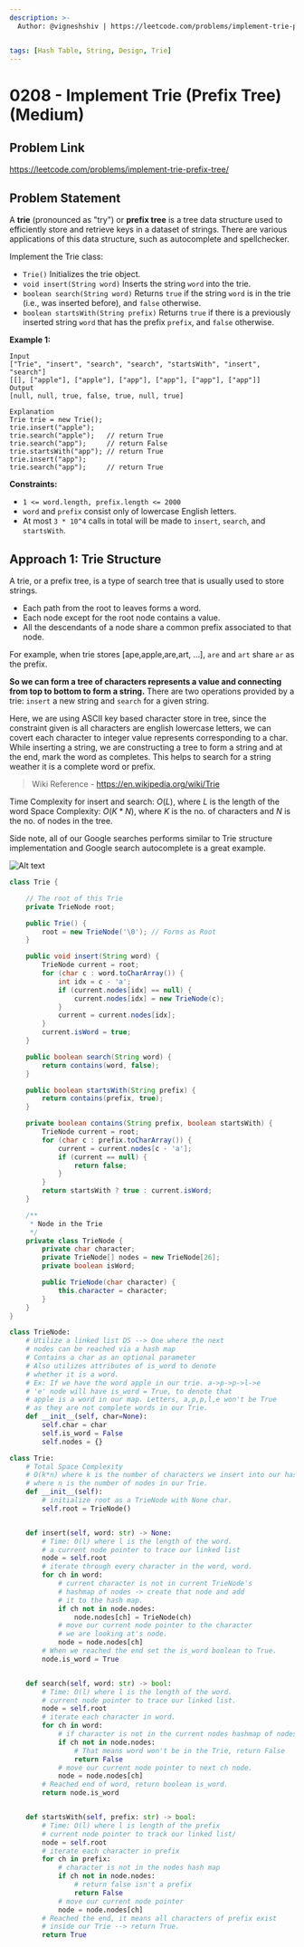 ```yaml
---
description: >-
  Author: @vigneshshiv | https://leetcode.com/problems/implement-trie-prefix-tree/


tags: [Hash Table, String, Design, Trie]
---
```


# 0208 - Implement Trie (Prefix Tree) (Medium)

## Problem Link

https://leetcode.com/problems/implement-trie-prefix-tree/

## Problem Statement

A **trie** (pronounced as "try") or **prefix tree** is a tree data structure used to efficiently store and retrieve keys in a dataset of strings. There are various applications of this data structure, such as autocomplete and spellchecker.

Implement the Trie class:

- `Trie()` Initializes the trie object.
- `void insert(String word)` Inserts the string `word` into the trie.
- `boolean search(String word)` Returns `true` if the string `word` is in the trie (i.e., was inserted before), and `false` otherwise.
- `boolean startsWith(String prefix)` Returns `true` if there is a previously inserted string `word` that has the prefix `prefix`, and `false` otherwise.

**Example 1:**

```
Input
["Trie", "insert", "search", "search", "startsWith", "insert", "search"]
[[], ["apple"], ["apple"], ["app"], ["app"], ["app"], ["app"]]
Output
[null, null, true, false, true, null, true]

Explanation
Trie trie = new Trie();
trie.insert("apple");
trie.search("apple");   // return True
trie.search("app");     // return False
trie.startsWith("app"); // return True
trie.insert("app");
trie.search("app");     // return True
```

**Constraints:**

- `1 <= word.length, prefix.length <= 2000`
- `word` and `prefix` consist only of lowercase English letters.
- At most `3 * 10^4` calls in total will be made to `insert`, `search`, and `startsWith`.

## Approach 1: Trie Structure

A trie, or a prefix tree, is a type of search tree that is usually used to store strings.

- Each path from the root to leaves forms a word.
- Each node except for the root node contains a value.
- All the descendants of a node share a common prefix associated to that node.

For example, when trie stores [ape,apple,are,art, ...], `are` and `art` share `ar` as the prefix.

**So we can form a tree of characters represents a value and connecting from top to bottom to form a string.** There are two operations provided by a trie: `insert` a new string and `search` for a given string.

Here, we are using ASCII key based character store in tree, since the constraint given is all characters are english lowercase letters, we can covert each character to integer value represents corresponding to a char. While inserting a string, we are constructing a tree to form a string and at the end, mark the word as completes. This helps to search for a string weather it is a complete word or prefix.

> Wiki Reference - https://en.wikipedia.org/wiki/Trie

Time Complexity for insert and search: $O(L)$, where $L$ is the length of the word Space Complexity: $O(K*N)$, where $K$ is the no. of characters and $N$ is the no. of nodes in the tree.

Side note, all of our Google searches performs similar to Trie structure implementation and Google search autocomplete is a great example.

![Alt text](https://assets.leetcode.com/users/images/1d1bc396-05a2-4d8c-b8b0-e707c5790fde_1604920548.2461913.png)

<Tabs>
<TabItem value="java" label="Java">
<SolutionAuthor name="@vigneshshiv"/>

```java
class Trie {

    // The root of this Trie
    private TrieNode root;

    public Trie() {
        root = new TrieNode('\0'); // Forms as Root
    }

    public void insert(String word) {
        TrieNode current = root;
        for (char c : word.toCharArray()) {
            int idx = c - 'a';
            if (current.nodes[idx] == null) {
                current.nodes[idx] = new TrieNode(c);
            }
            current = current.nodes[idx];
        }
        current.isWord = true;
    }

    public boolean search(String word) {
        return contains(word, false);
    }

    public boolean startsWith(String prefix) {
        return contains(prefix, true);
    }

    private boolean contains(String prefix, boolean startsWith) {
        TrieNode current = root;
        for (char c : prefix.toCharArray()) {
            current = current.nodes[c - 'a'];
            if (current == null) {
                return false;
            }
        }
        return startsWith ? true : current.isWord;
    }

    /**
     * Node in the Trie
     */
    private class TrieNode {
        private char character;
        private TrieNode[] nodes = new TrieNode[26];
        private boolean isWord;

        public TrieNode(char character) {
            this.character = character;
        }
    }
}
```

</TabItem>

<TabItem value="python" label="Python">
<SolutionAuthor name="@ColeB2"/>

```py
class TrieNode:
    # Utilize a linked list DS --> One where the next
    # nodes can be reached via a hash map
    # Contains a char as an optional parameter
    # Also utilizes attributes of is_word to denote
    # whether it is a word.
    # Ex: If we have the word apple in our trie. a->p->p->l->e
    # 'e' node will have is_word = True, to denote that
    # apple is a word in our map. Letters, a,p,p,l,e won't be True
    # as they are not complete words in our Trie.
    def __init__(self, char=None):
        self.char = char
        self.is_word = False
        self.nodes = {}

class Trie:
    # Total Space Complexity
    # O(k*n) where k is the number of characters we insert into our hashmap.
    # where n is the number of nodes in our Trie.
    def __init__(self):
        # initialize root as a TrieNode with None char.
        self.root = TrieNode()


    def insert(self, word: str) -> None:
        # Time: O(l) where l is the length of the word.
        # a current node pointer to trace our linked list
        node = self.root
        # iterate through every character in the word, word.
        for ch in word:
            # current character is not in current TrieNode's
            # hashmap of nodes -> create that node and add
            # it to the hash map.
            if ch not in node.nodes:
                node.nodes[ch] = TrieNode(ch)
            # move our current node pointer to the character
            # we are looking at's node.
            node = node.nodes[ch]
        # When we reached the end set the is_word boolean to True.
        node.is_word = True


    def search(self, word: str) -> bool:
        # Time: O(l) where l is the length of the word.
        # current node pointer to trace our linked list.
        node = self.root
        # iterate each character in word.
        for ch in word:
            # if character is not in the current nodes hashmap of nodes.
            if ch not in node.nodes:
                # That means word won't be in the Trie, return False
                return False
            # move our current node pointer to next ch node.
            node = node.nodes[ch]
        # Reached end of word, return boolean is_word.
        return node.is_word


    def startsWith(self, prefix: str) -> bool:
        # Time: O(l) where l is length of the prefix
        # current node pointer to track our linked list/
        node = self.root
        # iterate each character in prefix
        for ch in prefix:
            # character is not in the nodes hash map
            if ch not in node.nodes:
                # return false isn't a prefix
                return False
            # move our current node pointer
            node = node.nodes[ch]
        # Reached the end, it means all characters of prefix exist
        # inside our Trie --> return True.
        return True
```

</TabItem>
</Tabs>
